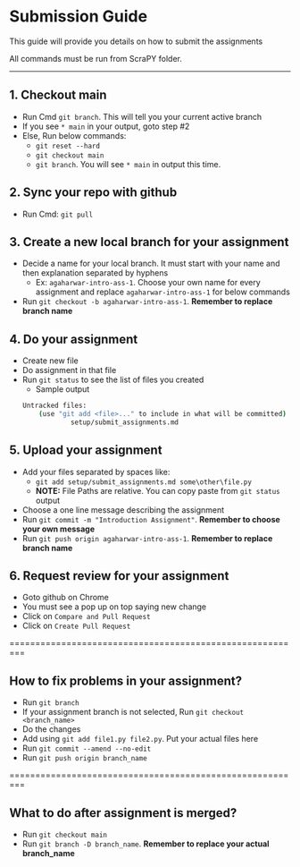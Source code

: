 # Submission Guide

This guide will provide you details on how to submit the assignments

All commands must be run from ScraPY folder.

---

## 1. Checkout main
- Run Cmd `git branch`. This will tell you your current active branch
- If you see `* main` in your output, goto step #2
- Else, Run below commands:
    - `git reset --hard`
    - `git checkout main`
    - `git branch`. You will see `* main` in output this time.

## 2. Sync your repo with github
- Run Cmd: `git pull`

## 3. Create a new local branch for your assignment
- Decide a name for your local branch. It must start with your name and then explanation separated by hyphens
    - Ex: `agaharwar-intro-ass-1`. Choose your own name for every assignment and replace `agaharwar-intro-ass-1` for below commands
- Run `git checkout -b agaharwar-intro-ass-1`. **Remember to replace branch name**

## 4. Do your assignment
- Create new file
- Do assignment in that file
- Run `git status` to see the list of files you created
    - Sample output
    ```bash
    Untracked files:
        (use "git add <file>..." to include in what will be committed)
                setup/submit_assignments.md
    ```

## 5. Upload your assignment
- Add your files separated by spaces like:
    - `git add setup/submit_assignments.md some\other\file.py`
    - **NOTE:** File Paths are relative. You can copy paste from `git status` output
- Choose a one line message describing the assignment
- Run `git commit -m "Introduction Assignment"`. **Remember to choose your own message**
- Run `git push origin agaharwar-intro-ass-1`. **Remember to replace branch name**

## 6. Request review for your assignment
- Goto github on Chrome
- You must see a pop up on top saying new change
- Click on `Compare and Pull Request`
- Click on `Create Pull Request`

=========================================================

## How to fix problems in your assignment?

- Run `git branch`
- If your assignment branch is not selected, Run `git checkout <branch_name>`
- Do the changes
- Add using `git add file1.py file2.py`. Put your actual files here
- Run `git commit --amend --no-edit`
- Run `git push origin branch_name`

=========================================================

## What to do after assignment is merged?

- Run `git checkout main`
- Run `git branch -D branch_name`. **Remember to replace your actual branch_name**
